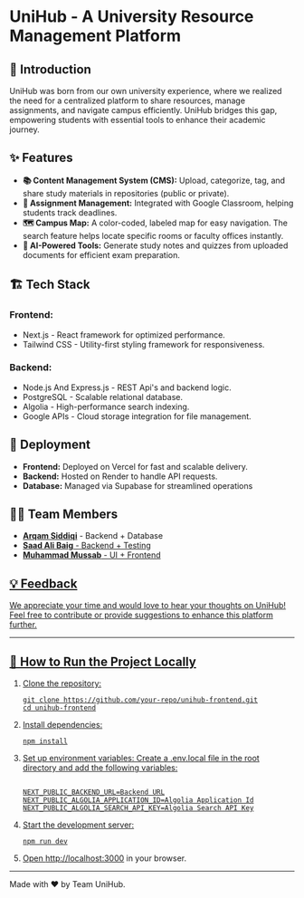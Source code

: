 <h1>UniHub - A University Resource Management Platform</h1>
<h2>📌 Introduction</h2>
<p>UniHub was born from our own university experience, where we realized the need for a centralized platform to share resources, manage assignments, and navigate campus efficiently. UniHub bridges this gap, empowering students with essential tools to enhance their academic journey.</p>
<h2>✨ Features</h2>
<ul>
<li><strong>📚 Content Management System (CMS):</strong> Upload, categorize, tag, and share study materials in repositories (public or private).</li>
<li><strong>📝 Assignment Management:</strong> Integrated with Google Classroom, helping students track deadlines.</li>
<li><strong>🗺️ Campus Map:</strong> A color-coded, labeled map for easy navigation. The search feature helps locate specific rooms or faculty offices instantly.</li>
<li><strong>🤖 AI-Powered Tools:</strong> Generate study notes and quizzes from uploaded documents for efficient exam preparation.</li>
</ul>

<h2>🏗️ Tech Stack</h2>
<h3>Frontend:</h3>
<ul>
<li>Next.js - React framework for optimized performance.</li>
<li>Tailwind CSS - Utility-first styling framework for responsiveness.</li>
</ul>

<h3>Backend:</h3>
<ul>
<li>Node.js And Express.js - REST Api's and backend logic.</li>
<li>PostgreSQL - Scalable relational database.</li>
<li>Algolia - High-performance search indexing.</li>
<li>Google APIs - Cloud storage integration for file management.</li>
</ul>

<h2>🚀 Deployment</h2>
<ul>
<li><strong>Frontend:</strong> Deployed on Vercel for fast and scalable delivery.</li>
<li><strong>Backend:</strong> Hosted on Render to handle API requests.</li> 
<li><strong>Database:</strong> Managed via Supabase for streamlined operations</li> 
</ul>

<h2>👨‍💻 Team Members</h2>
<ul>
<li><strong><a href='https://github.com/Arqam-Siddiqi' target='_blank'>Arqam Siddiqi</a></strong> - Backend + Database</li>
<li><strong><a href='https://github.com/SaadAliBaig84' target='_blank'>Saad Ali Baig</strong> - Backend + Testing</li>
<li><strong><a href='https://github.com/Mussab2003' target='_blank'>Muhammad Mussab</strong> - UI + Frontend</li>
</ul>

<h2>💡 Feedback</h2>
<p>We appreciate your time and would love to hear your thoughts on UniHub! Feel free to contribute or provide suggestions to enhance this platform further.</p>

<hr>

<h2>📌 How to Run the Project Locally</h2>
<ol>
<li>Clone the repository:
<pre><code>git clone https://github.com/your-repo/unihub-frontend.git
cd unihub-frontend</code></pre>
</li>
<li>Install dependencies:
<pre><code>npm install</code></pre>
</li>
<li>Set up environment variables: Create a .env.local file in the root directory and add the following variables: 
<pre><code>
NEXT_PUBLIC_BACKEND_URL=Backend URL
NEXT_PUBLIC_ALGOLIA_APPLICATION_ID=Algolia Application Id
NEXT_PUBLIC_ALGOLIA_SEARCH_API_KEY=Algolia Search API Key
</code></pre>
</li>
<li>Start the development server:
<pre><code>npm run dev</code></pre>
</li>
<li>Open <a href="http://localhost:3000">http://localhost:3000</a> in your browser.</li>
</ol>

<hr>

<p>Made with ❤️ by Team UniHub.</p>

